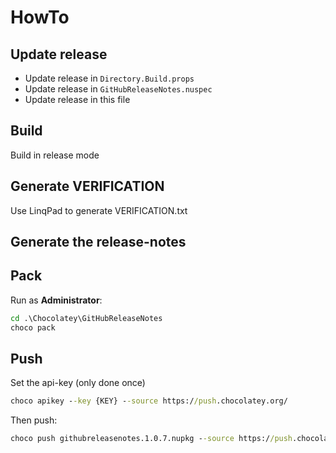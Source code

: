 # HowTo

## Update release
- Update release in `Directory.Build.props`
- Update release in `GitHubReleaseNotes.nuspec`
- Update release in this file

## Build
Build in release mode

## Generate VERIFICATION
Use LinqPad to generate VERIFICATION.txt

## Generate the release-notes

## Pack
Run as **Administrator**:
``` cmd
cd .\Chocolatey\GitHubReleaseNotes
choco pack
```

## Push
Set the api-key (only done once)
``` cmd
choco apikey --key {KEY} --source https://push.chocolatey.org/
```

Then push:
``` cmd
choco push githubreleasenotes.1.0.7.nupkg --source https://push.chocolatey.org/
```